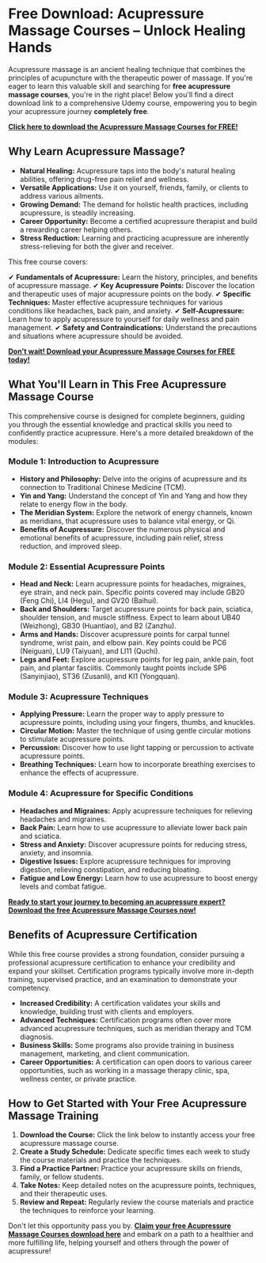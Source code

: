 # Free Download: Acupressure Massage Courses – Unlock Healing Hands

Acupressure massage is an ancient healing technique that combines the principles of acupuncture with the therapeutic power of massage. If you're eager to learn this valuable skill and searching for **free acupressure massage courses**, you're in the right place! Below you'll find a direct download link to a comprehensive Udemy course, empowering you to begin your acupressure journey **completely free**.

[**Click here to download the Acupressure Massage Courses for FREE!**](https://udemywork.com/acupressure-massage-courses)

## Why Learn Acupressure Massage?

*   **Natural Healing:** Acupressure taps into the body's natural healing abilities, offering drug-free pain relief and wellness.
*   **Versatile Applications:** Use it on yourself, friends, family, or clients to address various ailments.
*   **Growing Demand:** The demand for holistic health practices, including acupressure, is steadily increasing.
*   **Career Opportunity:** Become a certified acupressure therapist and build a rewarding career helping others.
*   **Stress Reduction:** Learning and practicing acupressure are inherently stress-relieving for both the giver and receiver.

This free course covers:

✔ **Fundamentals of Acupressure:** Learn the history, principles, and benefits of acupressure massage.
✔ **Key Acupressure Points:** Discover the location and therapeutic uses of major acupressure points on the body.
✔ **Specific Techniques:** Master effective acupressure techniques for various conditions like headaches, back pain, and anxiety.
✔ **Self-Acupressure:** Learn how to apply acupressure to yourself for daily wellness and pain management.
✔ **Safety and Contraindications:** Understand the precautions and situations where acupressure should be avoided.

[**Don't wait! Download your Acupressure Massage Courses for FREE today!**](https://udemywork.com/acupressure-massage-courses)

## What You'll Learn in This Free Acupressure Massage Course

This comprehensive course is designed for complete beginners, guiding you through the essential knowledge and practical skills you need to confidently practice acupressure. Here's a more detailed breakdown of the modules:

### Module 1: Introduction to Acupressure

*   **History and Philosophy:** Delve into the origins of acupressure and its connection to Traditional Chinese Medicine (TCM).
*   **Yin and Yang:** Understand the concept of Yin and Yang and how they relate to energy flow in the body.
*   **The Meridian System:** Explore the network of energy channels, known as meridians, that acupressure uses to balance vital energy, or Qi.
*   **Benefits of Acupressure:** Discover the numerous physical and emotional benefits of acupressure, including pain relief, stress reduction, and improved sleep.

### Module 2: Essential Acupressure Points

*   **Head and Neck:** Learn acupressure points for headaches, migraines, eye strain, and neck pain. Specific points covered may include GB20 (Feng Chi), LI4 (Hegu), and GV20 (Baihui).
*   **Back and Shoulders:** Target acupressure points for back pain, sciatica, shoulder tension, and muscle stiffness. Expect to learn about UB40 (Weizhong), GB30 (Huantiao), and B2 (Zanzhu).
*   **Arms and Hands:** Discover acupressure points for carpal tunnel syndrome, wrist pain, and elbow pain. Key points could be PC6 (Neiguan), LU9 (Taiyuan), and LI11 (Quchi).
*   **Legs and Feet:** Explore acupressure points for leg pain, ankle pain, foot pain, and plantar fasciitis. Commonly taught points include SP6 (Sanyinjiao), ST36 (Zusanli), and KI1 (Yongquan).

### Module 3: Acupressure Techniques

*   **Applying Pressure:** Learn the proper way to apply pressure to acupressure points, including using your fingers, thumbs, and knuckles.
*   **Circular Motion:** Master the technique of using gentle circular motions to stimulate acupressure points.
*   **Percussion:** Discover how to use light tapping or percussion to activate acupressure points.
*   **Breathing Techniques:** Learn how to incorporate breathing exercises to enhance the effects of acupressure.

### Module 4: Acupressure for Specific Conditions

*   **Headaches and Migraines:** Apply acupressure techniques for relieving headaches and migraines.
*   **Back Pain:** Learn how to use acupressure to alleviate lower back pain and sciatica.
*   **Stress and Anxiety:** Discover acupressure points for reducing stress, anxiety, and insomnia.
*   **Digestive Issues:** Explore acupressure techniques for improving digestion, relieving constipation, and reducing bloating.
*   **Fatigue and Low Energy:** Learn how to use acupressure to boost energy levels and combat fatigue.

[**Ready to start your journey to becoming an acupressure expert? Download the free Acupressure Massage Courses now!**](https://udemywork.com/acupressure-massage-courses)

## Benefits of Acupressure Certification

While this free course provides a strong foundation, consider pursuing a professional acupressure certification to enhance your credibility and expand your skillset. Certification programs typically involve more in-depth training, supervised practice, and an examination to demonstrate your competency.

*   **Increased Credibility:** A certification validates your skills and knowledge, building trust with clients and employers.
*   **Advanced Techniques:** Certification programs often cover more advanced acupressure techniques, such as meridian therapy and TCM diagnosis.
*   **Business Skills:** Some programs also provide training in business management, marketing, and client communication.
*   **Career Opportunities:** A certification can open doors to various career opportunities, such as working in a massage therapy clinic, spa, wellness center, or private practice.

## How to Get Started with Your Free Acupressure Massage Training

1.  **Download the Course:** Click the link below to instantly access your free acupressure massage course.
2.  **Create a Study Schedule:** Dedicate specific times each week to study the course materials and practice the techniques.
3.  **Find a Practice Partner:** Practice your acupressure skills on friends, family, or fellow students.
4.  **Take Notes:** Keep detailed notes on the acupressure points, techniques, and their therapeutic uses.
5.  **Review and Repeat:** Regularly review the course materials and practice the techniques to reinforce your learning.

Don't let this opportunity pass you by. **[Claim your free Acupressure Massage Courses download here](https://udemywork.com/acupressure-massage-courses)** and embark on a path to a healthier and more fulfilling life, helping yourself and others through the power of acupressure!
